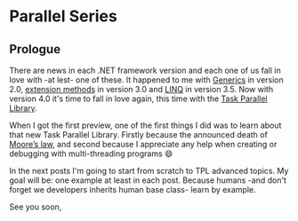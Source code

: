 # Parallel Series


## Prologue

There are news in each .NET framework version and each one of us fall in love with -at lest- one of these. It happened to me with [Generics](http://msdn.microsoft.com/en-us/library/ms172192.aspx) in version 2.0, [extension methods](http://msdn.microsoft.com/en-us/library/bb383977.aspx) in version 3.0 and [LINQ](http://msdn.microsoft.com/en-us/library/bb308959.aspx) in version 3.5. Now with version 4.0 it's time to fall in love again, this time with the [Task Parallel Library](http://msdn.microsoft.com/en-us/library/bb308959.aspx).

When I got the first preview, one of the first things I did was to learn about that new Task Parallel Library. Firstly because the announced death of [Moore’s law](https://en.wikipedia.org/wiki/Moore%27s_law), and second because I appreciate any help when creating or debugging with multi-threading programs :smile:

In the next posts I'm going to start from scratch to TPL advanced topics. My goal will be: one example at least in each post. Because humans -and don't forget we developers inherits human base class- learn by example.

See you soon,
